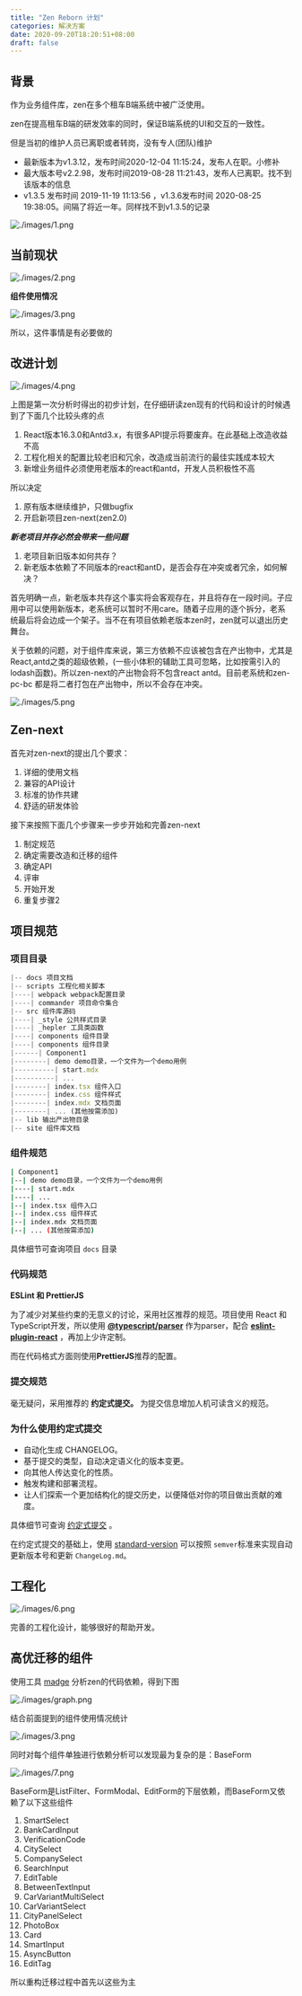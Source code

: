 ```yaml
---
title: "Zen Reborn 计划"
categories: 解决方案
date: 2020-09-20T18:20:51+08:00
draft: false
---
```


## 背景

作为业务组件库，zen在多个租车B端系统中被广泛使用。

zen在提高租车B端的研发效率的同时，保证B端系统的UI和交互的一致性。

但是当初的维护人员已离职或者转岗，没有专人(团队)维护

- 最新版本为v1.3.12，发布时间2020-12-04 11:15:24，发布人在职。小修补
- 最大版本号v2.2.98，发布时间2019-08-28 11:21:43，发布人已离职。找不到该版本的信息
- v1.3.5 发布时间 2019-11-19 11:13:56 ，v1.3.6发布时间 2020-08-25 19:38:05。间隔了将近一年。同样找不到v1.3.5的记录

![./images/1.png](./images/1.png)

## 当前现状

![./images/2.png](./images/2.png)

**组件使用情况**

![./images/3.png](./images/3.png)

所以，这件事情是有必要做的

## 改进计划

![./images/4.png](./images/4.png)

上图是第一次分析时得出的初步计划，在仔细研读zen现有的代码和设计的时候遇到了下面几个比较头疼的点

1. React版本16.3.0和Antd3.x，有很多API提示将要废弃。在此基础上改造收益不高
2. 工程化相关的配置比较老旧和冗余，改造成当前流行的最佳实践成本较大
3. 新增业务组件必须使用老版本的react和antd，开发人员积极性不高

所以决定

1. 原有版本继续维护，只做bugfix
2. 开启新项目zen-next(zen2.0)

***新老项目并存必然会带来一些问题***

1. 老项目新旧版本如何共存？
2. 新老版本依赖了不同版本的react和antD，是否会存在冲突或者冗余，如何解决？

首先明确一点，新老版本共存这个事实将会客观存在，并且将存在一段时间。子应用中可以使用新版本，老系统可以暂时不用care。随着子应用的逐个拆分，老系统最后将会边成一个架子。当不在有项目依赖老版本zen时，zen就可以退出历史舞台。

关于依赖的问题，对于组件库来说，第三方依赖不应该被包含在产出物中，尤其是React,antd之类的超级依赖，(一些小体积的辅助工具可忽略，比如按需引入的lodash函数)。所以zen-next的产出物会将不包含react antd。目前老系统和zen-pc-bc 都是将二者打包在产出物中，所以不会存在冲突。

![./images/5.png](./images/5.png)

## Zen-next

首先对zen-next的提出几个要求：

1. 详细的使用文档
2. 兼容的API设计
3. 标准的协作共建
4. 舒适的研发体验

接下来按照下面几个步骤来一步步开始和完善zen-next

1. 制定规范
2. 确定需要改造和迁移的组件
3. 确定API
4. 评审
5. 开始开发
6. 重复步骤2

## 项目规范

### 项目目录

```jsx
|-- docs 项目文档
|-- scripts 工程化相关脚本
|----| webpack webpack配置目录
|----| commander 项目命令集合
|-- src 组件库源码
|----| _style 公共样式目录
|----| _hepler 工具类函数
|----| components 组件目录
|----| components 组件目录
|------| Component1 
|--------| demo demo目录，一个文件为一个demo用例
|----------| start.mdx
|----------| ...
|--------| index.tsx 组件入口
|--------| index.css 组件样式
|--------| index.mdx 文档页面
|--------| ... (其他按需添加)
|-- lib 输出产出物目录
|-- site 组件库文档
```

### 组件规范

```bash
| Component1 
|--| demo demo目录，一个文件为一个demo用例
|----| start.mdx
|----| ...
|--| index.tsx 组件入口
|--| index.css 组件样式
|--| index.mdx 文档页面
|--| ... (其他按需添加)
```

具体细节可查询项目 `docs` 目录

### 代码规范

**ESLint 和 PrettierJS**

为了减少对某些约束的无意义的讨论，采用社区推荐的规范。项目使用 React 和 TypeScript开发，所以使用 **[@typescript/parser](https://www.npmjs.com/package/@typescript-eslint/parser)** 作为parser，配合 **[eslint-plugin-react](https://www.npmjs.com/package/@typescript-eslint/parser)** ，再加上少许定制。

而在代码格式方面则使用**PrettierJS**推荐的配置。

### 提交规范

毫无疑问，采用推荐的 **约定式提交。** 为提交信息增加人机可读含义的规范。

### 为什么使用约定式提交

- 自动化生成 CHANGELOG。
- 基于提交的类型，自动决定语义化的版本变更。
- 向其他人传达变化的性质。
- 触发构建和部署流程。
- 让人们探索一个更加结构化的提交历史，以便降低对你的项目做出贡献的难度。

具体细节可查询 [约定式提交](https://www.conventionalcommits.org/zh-hans/v1.0.0-beta.4/) 。

在约定式提交的基础上，使用 [standard-version](https://github.com/conventional-changelog/standard-version) 可以按照 `semver`标准来实现自动更新版本号和更新 `ChangeLog.md`。

## 工程化

![./images/6.png](./images/6.png)

完善的工程化设计，能够很好的帮助开发。

## 高优迁移的组件

使用工具 [madge](https://www.npmjs.com/package/madge) 分析zen的代码依赖，得到下图


![./images/graph.png](./images/graph.png)

结合前面提到的组件使用情况统计

![./images/3.png](./images/3.png)

同时对每个组件单独进行依赖分析可以发现最为复杂的是：BaseForm

![./images/7.png](./images/7.png)

BaseForm是ListFilter、FormModal、EditForm的下层依赖，而BaseForm又依赖了以下这些组件

1. SmartSelect
2. BankCardInput
3. VerificationCode
4. CitySelect
5. CompanySelect
6. SearchInput
7. EditTable
8. BetweenTextInput
9. CarVariantMultiSelect
10. CarVariantSelect
11. CityPanelSelect
12. PhotoBox
13. Card
14. SmartInput
15. AsyncButton
16. EditTag

所以重构迁移过程中首先以这些为主
